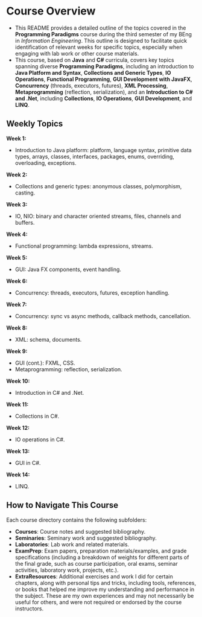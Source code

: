 # Course Overview

- This README provides a detailed outline of the topics covered in the **Programming Paradigms** course during the third semester of my BEng in _Information Engineering_. This outline is designed to facilitate quick identification of relevant weeks for specific topics, especially when engaging with lab work or other course materials.
- This course, based on **Java** and **C#** curricula, covers key topics spanning diverse **Programming Paradigms**, including an introduction to **Java Platform and Syntax**, **Collections and Generic Types**, **IO Operations**, **Functional Programming**, **GUI Development with JavaFX**, **Concurrency** (threads, executors, futures), **XML Processing**, **Metaprogramming** (reflection, serialization), and an **Introduction to C# and .Net**, including **Collections**, **IO Operations**, **GUI Development**, and **LINQ**.

## Weekly Topics

**Week 1:** 
- Introduction to Java platform: platform, language syntax, primitive data types, arrays, classes, interfaces, packages, enums, overriding, overloading, exceptions.

**Week 2:**
- Collections and generic types: anonymous classes, polymorphism, casting.

**Week 3:**
- IO, NIO: binary and character oriented streams, files, channels and buffers.

**Week 4:**
- Functional programming: lambda expressions, streams.

**Week 5:**
- GUI: Java FX components, event handling.

**Week 6:**
- Concurrency: threads, executors, futures, exception handling.

**Week 7:**
- Concurrency: sync vs async methods, callback methods, cancellation.

**Week 8:**
- XML: schema, documents.

**Week 9:**
- GUI (cont.): FXML, CSS.
- Metaprogramming: reflection, serialization.

**Week 10:**
- Introduction in C# and .Net.

**Week 11:**
- Collections in C#.

**Week 12:**
- IO operations in C#.

**Week 13:**
- GUI in C#.

**Week 14:**
- LINQ. 

## How to Navigate This Course

Each course directory contains the following subfolders:

- **Courses**: Course notes and suggested bibliography.
- **Seminaries**: Seminary work and suggested bibliography.
- **Laboratories**: Lab work and related materials.
- **ExamPrep**: Exam papers, preparation materials/examples, and grade specifications (including a breakdown of weights for different parts of the final grade, such as course participation, oral exams, seminar activities, laboratory work, projects, etc.).
- **ExtraResources**: Additional exercises and work I did for certain chapters, along with personal tips and tricks, including tools, references, or books that helped me improve my understanding and performance in the subject. These are my own experiences and may not necessarily be useful for others, and were not required or endorsed by the course instructors.
